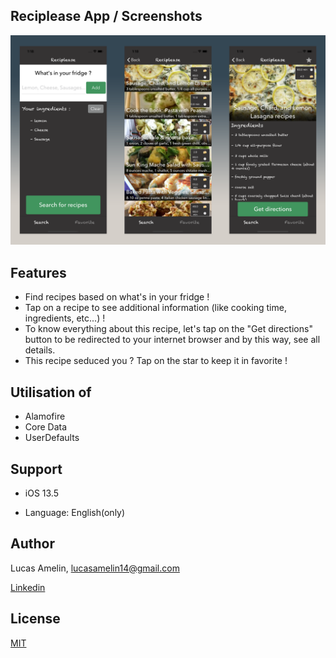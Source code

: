 ## Reciplease App / Screenshots

![Preview](https://github.com/LucasGitHubz/Reciplease/blob/master/Screenshots/demo.png)

## Features 

- Find recipes based on what's in your fridge !
- Tap on a recipe to see additional information (like cooking time, ingredients, etc...) !
- To know everything about this recipe, let's tap on the "Get directions" button to be redirected to your internet browser and by this way, see all details.
- This recipe seduced you ? Tap on the star to keep it in favorite !

## Utilisation of

- Alamofire
- Core Data
- UserDefaults

## Support
* iOS 13.5

* Language: English(only)

## Author

Lucas Amelin, lucasamelin14@gmail.com

<a href="https://www.linkedin.com/in/lucas-amelin-3b8b85190/">Linkedin</a>

## License
[MIT](https://choosealicense.com/licenses/mit/)
